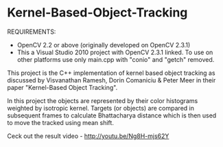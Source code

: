 Kernel-Based-Object-Tracking
============================
REQUIREMENTS:
  + OpenCV 2.2 or above (originally developed on OpenCV 2.3.1)
  + This a Visual Studio 2010 project with OpenCV 2.3.1 linked. To use on other platforms use only main.cpp with "conio" and "getch" removed.


This project is the C++ implementation of kernel based object tracking as discussed by Visvanathan Ramesh, Dorin Comaniciu &amp; Peter Meer in their paper "Kernel-Based Object Tracking".

In this project the objects are represented by their color histograms weighted by isotropic kernel. Targets (or objects) are compared in subsequent frames to calculate Bhattacharya distance which is then used to move the tracked using mean shift.

Ceck out the result video - http://youtu.be/Ng8H-mjs62Y

